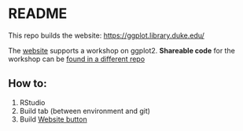 # README

This repo builds the website:  https://ggplot.library.duke.edu/

The [website](https://ggplot.library.duke.edu/) supports a workshop on ggplot2.  **Shareable code** for the workshop can be [found in a different repo](https://github.com/libjohn/workshop_ggplot2)


## How to:

1. RStudio
1. Build tab (between environment and git)
1. Build [Website button](https://rmarkdown.rstudio.com/lesson-13.html)





